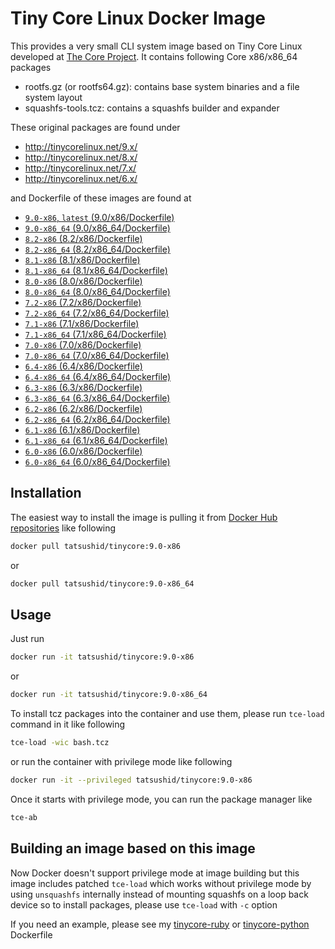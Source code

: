 Tiny Core Linux Docker Image
============================

This provides a very small CLI system image based on Tiny Core Linux developed
at [The Core Project](http://tinycorelinux.net). It contains following Core
x86/x86\_64 packages

- rootfs.gz (or rootfs64.gz): contains base system binaries and a file system
  layout
- squashfs-tools.tcz: contains a squashfs builder and expander

These original packages are found under

 - http://tinycorelinux.net/9.x/
 - http://tinycorelinux.net/8.x/
 - http://tinycorelinux.net/7.x/
 - http://tinycorelinux.net/6.x/

and Dockerfile of these images are found at

- [`9.0-x86`, `latest` (9.0/x86/Dockerfile)](https://github.com/tatsushid/docker-tinycore/blob/master/9.0/x86/Dockerfile)
- [`9.0-x86_64` (9.0/x86\_64/Dockerfile)](https://github.com/tatsushid/docker-tinycore/blob/master/9.0/x86_64/Dockerfile)
- [`8.2-x86` (8.2/x86/Dockerfile)](https://github.com/tatsushid/docker-tinycore/blob/master/8.2/x86/Dockerfile)
- [`8.2-x86_64` (8.2/x86\_64/Dockerfile)](https://github.com/tatsushid/docker-tinycore/blob/master/8.2/x86_64/Dockerfile)
- [`8.1-x86` (8.1/x86/Dockerfile)](https://github.com/tatsushid/docker-tinycore/blob/master/8.1/x86/Dockerfile)
- [`8.1-x86_64` (8.1/x86\_64/Dockerfile)](https://github.com/tatsushid/docker-tinycore/blob/master/8.1/x86_64/Dockerfile)
- [`8.0-x86` (8.0/x86/Dockerfile)](https://github.com/tatsushid/docker-tinycore/blob/master/8.0/x86/Dockerfile)
- [`8.0-x86_64` (8.0/x86\_64/Dockerfile)](https://github.com/tatsushid/docker-tinycore/blob/master/8.0/x86_64/Dockerfile)
- [`7.2-x86` (7.2/x86/Dockerfile)](https://github.com/tatsushid/docker-tinycore/blob/master/7.2/x86/Dockerfile)
- [`7.2-x86_64` (7.2/x86\_64/Dockerfile)](https://github.com/tatsushid/docker-tinycore/blob/master/7.2/x86_64/Dockerfile)
- [`7.1-x86` (7.1/x86/Dockerfile)](https://github.com/tatsushid/docker-tinycore/blob/master/7.1/x86/Dockerfile)
- [`7.1-x86_64` (7.1/x86\_64/Dockerfile)](https://github.com/tatsushid/docker-tinycore/blob/master/7.1/x86_64/Dockerfile)
- [`7.0-x86` (7.0/x86/Dockerfile)](https://github.com/tatsushid/docker-tinycore/blob/master/7.0/x86/Dockerfile)
- [`7.0-x86_64` (7.0/x86\_64/Dockerfile)](https://github.com/tatsushid/docker-tinycore/blob/master/7.0/x86_64/Dockerfile)
- [`6.4-x86` (6.4/x86/Dockerfile)](https://github.com/tatsushid/docker-tinycore/blob/master/6.4/x86/Dockerfile)
- [`6.4-x86_64` (6.4/x86\_64/Dockerfile)](https://github.com/tatsushid/docker-tinycore/blob/master/6.4/x86_64/Dockerfile)
- [`6.3-x86` (6.3/x86/Dockerfile)](https://github.com/tatsushid/docker-tinycore/blob/master/6.3/x86/Dockerfile)
- [`6.3-x86_64` (6.3/x86\_64/Dockerfile)](https://github.com/tatsushid/docker-tinycore/blob/master/6.3/x86_64/Dockerfile)
- [`6.2-x86` (6.2/x86/Dockerfile)](https://github.com/tatsushid/docker-tinycore/blob/master/6.2/x86/Dockerfile)
- [`6.2-x86_64` (6.2/x86\_64/Dockerfile)](https://github.com/tatsushid/docker-tinycore/blob/master/6.2/x86_64/Dockerfile)
- [`6.1-x86` (6.1/x86/Dockerfile)](https://github.com/tatsushid/docker-tinycore/blob/master/6.1/x86/Dockerfile)
- [`6.1-x86_64` (6.1/x86\_64/Dockerfile)](https://github.com/tatsushid/docker-tinycore/blob/master/6.1/x86_64/Dockerfile)
- [`6.0-x86` (6.0/x86/Dockerfile)](https://github.com/tatsushid/docker-tinycore/blob/master/6.0/x86/Dockerfile)
- [`6.0-x86_64` (6.0/x86\_64/Dockerfile)](https://github.com/tatsushid/docker-tinycore/blob/master/6.0/x86_64/Dockerfile)

## Installation

The easiest way to install the image is pulling it from
[Docker Hub repositories](https://registry.hub.docker.com/) like following

```bash
docker pull tatsushid/tinycore:9.0-x86
```

or

```bash
docker pull tatsushid/tinycore:9.0-x86_64
```

## Usage

Just run

```bash
docker run -it tatsushid/tinycore:9.0-x86
```

or

```bash
docker run -it tatsushid/tinycore:9.0-x86_64
```

To install tcz packages into the container and use them, please run `tce-load`
command in it like following

```bash
tce-load -wic bash.tcz
```

or run the container with privilege mode like following

```bash
docker run -it --privileged tatsushid/tinycore:9.0-x86
```

Once it starts with privilege mode, you can run the package manager like

```bash
tce-ab
```

## Building an image based on this image

Now Docker doesn't support privilege mode at image building but this image
includes patched `tce-load` which works without privilege mode by using
`unsquashfs` internally instead of mounting squashfs on a loop back device so
to install packages, please use `tce-load` with `-c` option

If you need an example, please see my
[tinycore-ruby](https://github.com/tatsushid/docker-tinycore-ruby) or
[tinycore-python](https://github.com/tatsushid/docker-tinycore-python)
Dockerfile
